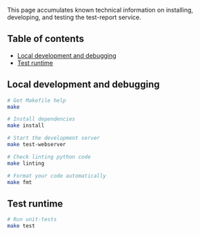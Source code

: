 This page accumulates known technical information on installing, developing, and testing the test-report service.

## Table of contents

* [Local development and debugging](#local-development-and-debugging)
* [Test runtime](#tests)


<a name="local-development-and-debugging"></a>
## Local development and debugging

```bash
# Get Makefile help
make

# Install dependencies
make install

# Start the development server
make test-webserver

# Check linting python code
make linting

# Format your code automatically
make fmt
```

<a name="tests"></a>
## **Test runtime**

```bash
# Run unit-tests
make test

```